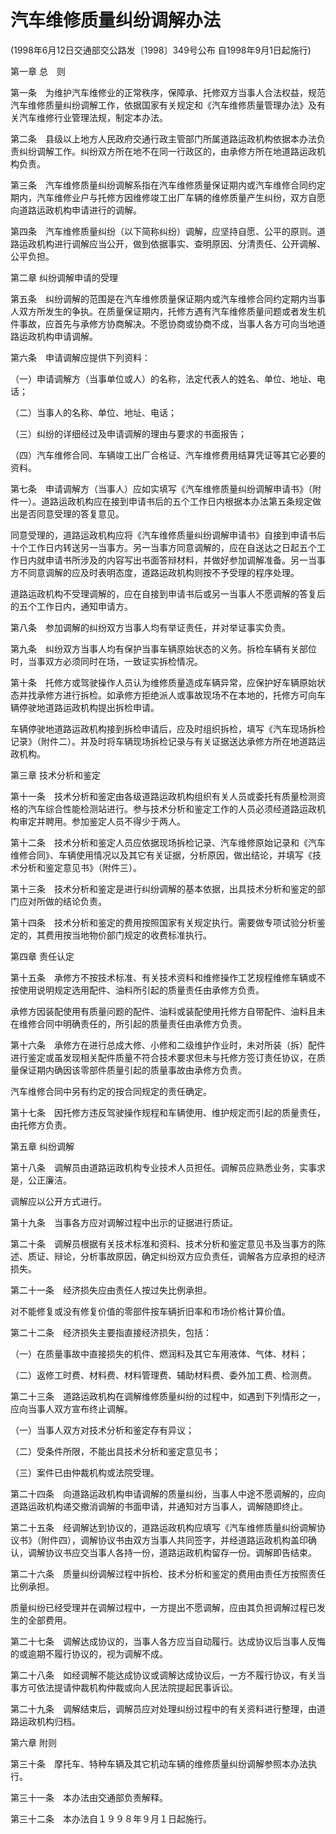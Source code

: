 # 汽车维修质量纠纷调解办法

(1998年6月12日交通部交公路发〔1998〕349号公布 自1998年9月1日起施行)


第一章 总  则



第一条　为维护汽车维修业的正常秩序，保障承、托修双方当事人合法权益，规范汽车维修质量纠纷调解工作，依据国家有关规定和《汽车维修质量管理办法》及有关汽车维修行业管理法规，制定本办法。

第二条　县级以上地方人民政府交通行政主管部门所属道路运政机构依据本办法负责纠纷调解工作。纠纷双方所在地不在同一行政区的，由承修方所在地道路运政机构负责。

第三条　汽车维修质量纠纷调解系指在汽车维修质量保证期内或汽车维修合同约定期内，汽车维修业户与托修方因维修竣工出厂车辆的维修质量产生纠纷，双方自愿向道路运政机构申请进行的调解。

第四条　汽车维修质量纠纷（以下简称纠纷）调解，应坚持自愿、公平的原则。道路运政机构进行调解应当公开，做到依据事实、查明原因、分清责任、公开调解、公平负担。



第二章 纠纷调解申请的受理



第五条　纠纷调解的范围是在汽车维修质量保证期内或汽车维修合同约定期内当事人双方所发生的争执。在质量保证期内，托修方遇有汽车维修质量问题或者发生机件事故，应首先与承修方协商解决。不愿协商或协商不成，当事人各方可向当地道路运政机构申请调解。

第六条　申请调解应提供下列资料：

（一）申请调解方（当事单位或人）的名称，法定代表人的姓名、单位、地址、电话；

（二）当事人的名称、单位、地址、电话；

（三）纠纷的详细经过及申请调解的理由与要求的书面报告；

（四）汽车维修合同、车辆竣工出厂合格证、汽车维修费用结算凭证等其它必要的资料。

第七条　申请调解方（当事人）应如实填写《汽车维修质量纠纷调解申请书》（附件一）。道路运政机构应在接到申请书后的五个工作日内根据本办法第五条规定做出是否同意受理的答复意见。

同意受理的，道路运政机构应将《汽车维修质量纠纷调解申请书》自接到申请书后十个工作日内转送另一当事方。另一当事方同意调解的，应在自送达之日起五个工作日内就申请书所涉及的内容写出书面答辩材料，并做好参加调解准备。另一当事方不同意调解的应及时表明态度，道路运政机构则按不予受理的程序处理。

道路运政机构不受理调解的，应在自接到申请书后或另一当事人不愿调解的答复后的五个工作日内，通知申请方。

第八条　参加调解的纠纷双方当事人均有举证责任，并对举证事实负责。

第九条　纠纷双方当事人均有保护当事车辆原始状态的义务。拆检车辆有关部位时，当事双方必须同时在场，一致证实拆检情况。

第十条　托修方或驾驶操作人员认为维修质量造成车辆异常，应保护好车辆原始状态并找承修方进行拆检。如承修方拒绝派人或事故现场不在本地的，托修方可向车辆停驶地道路运政机构提出拆检申请。

车辆停驶地道路运政机构接到拆检申请后，应及时组织拆检，填写《汽车现场拆检记录》（附件二）。并及时将车辆现场拆检记录与有关证据送达承修方所在地道路运政机构。



第三章 技术分析和鉴定



第十一条　技术分析和鉴定由各级道路运政机构组织有关人员或委托有质量检测资格的汽车综合性能检测站进行。参与技术分析和鉴定工作的人员必须经道路运政机构审定并聘用。参加鉴定人员不得少于两人。

第十二条　技术分析和鉴定人员应依据现场拆检记录、汽车维修原始记录和《汽车维修合同》、车辆使用情况以及其它有关证据，分析原因，做出结论，并填写《技术分析和鉴定意见书》（附件三）。

第十三条　技术分析和鉴定是进行纠纷调解的基本依据，出具技术分析和鉴定的部门应对所做的结论负责。

第十四条　技术分析和鉴定的费用按照国家有关规定执行。需要做专项试验分析鉴定的，其费用按当地物价部门规定的收费标准执行。



第四章 责任认定



第十五条　承修方不按技术标准、有关技术资料和维修操作工艺规程维修车辆或不按使用说明规定选用配件、油料所引起的质量责任由承修方负责。

承修方因装配使用有质量问题的配件、油料或装配使用托修方自带配件、油料且未在维修合同中明确责任的，所引起的质量责任由承修方负责。

第十六条　承修方在进行总成大修、小修和二级维护作业时，未对所装（拆）配件进行鉴定或虽发现相关配件质量不符合技术要求但未与托修方签订责任协议，在质量保证期内确因该零部件质量引起的质量事故由承修方负责。

汽车维修合同中另有约定的按合同规定的责任确定。

第十七条　因托修方违反驾驶操作规程和车辆使用、维护规定而引起的质量责任，由托修方负责。



第五章 纠纷调解



第十八条　调解员由道路运政机构专业技术人员担任。调解员应熟悉业务，实事求是，公正廉洁。

调解应以公开方式进行。

第十九条　当事各方应对调解过程中出示的证据进行质证。

第二十条　调解员根据有关技术标准和资料、技术分析和鉴定意见书及当事方的陈述、质证、辩论，分析事故原因，确定纠纷双方应负责任，调解各方应承担的经济损失。

第二十一条　经济损失应由责任人按过失比例承担。

对不能修复或没有修复价值的零部件按车辆折旧率和市场价格计算价值。

第二十二条　经济损失主要指直接经济损失，包括：

（一）在质量事故中直接损失的机件、燃润料及其它车用液体、气体、材料；

（二）返修工时费、材料费、材料管理费、辅助材料费、委外加工费、检测费。

第二十三条　道路运政机构在调解维修质量纠纷的过程中，如遇到下列情形之一，应向当事人双方宣布终止调解。

（一）当事人双方对技术分析和鉴定存有异议；

（二）受条件所限，不能出具技术分析和鉴定意见书；

（三）案件已由仲裁机构或法院受理。

第二十四条　向道路运政机构申请调解的质量纠纷，当事人中途不愿调解的，应向道路运政机构递交撤消调解的书面申请，并通知对方当事人，调解随即终止。

第二十五条　经调解达到协议的，道路运政机构应填写《汽车维修质量纠纷调解协议书》（附件四），调解协议书由双方当事人共同签字，并经道路运政机构盖印确认，调解协议书应交当事人各持一份，道路运政机构留存一份。调解即告结束。

第二十六条　质量纠纷调解过程中拆检、技术分析和鉴定的费用由责任方按照责任比例承担。

质量纠纷已经受理并在调解过程中，一方提出不愿调解，应由其负担调解过程已发生的全部费用。

第二十七条　调解达成协议的，当事人各方应当自动履行。达成协议后当事人反悔的或逾期不履行协议的，视为调解不成。

第二十八条　如经调解不能达成协议或调解达成协议后，一方不履行协议，有关当事方可依法提请仲裁机构仲裁或向人民法院提起民事诉讼。

第二十九条　调解结束后，调解员应对处理纠纷过程中的有关资料进行整理，由道路运政机构归档。



第六章 附则



第三十条　摩托车、特种车辆及其它机动车辆的维修质量纠纷调解参照本办法执行。

第三十一条　本办法由交通部负责解释。

第三十二条　本办法自１９９８年９月１日起施行。